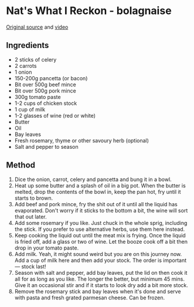 # Nat's What I Reckon - bolagnaise

[Original source](https://www.abc.net.au/news/2020-07-10/nats-what-i-reckon-is-here-to-help-you-make-bolognaise/12402390) and [video](https://youtu.be/Sw_Ze9zIafM)

## Ingredients

- 2 sticks of celery
- 2 carrots
- 1 onion
- 150-200g pancetta (or bacon)
- Bit over 500g beef mince
- Bit over 500g pork mince
- 300g tomato paste
- 1-2 cups of chicken stock
- 1 cup of milk
- 1-2 glasses of wine (red or white)
- Butter
- Oil
- Bay leaves
- Fresh rosemary, thyme or other savoury herb (optional)
- Salt and pepper to season

## Method

1. Dice the onion, carrot, celery and pancetta and bung it in a bowl. 
2. Heat up some butter and a splash of oil in a big pot. When the butter is melted, drop the contents of the bowl in, keep the pan hot, fry until it starts to brown. 
3. Add beef and pork mince, fry the shit out of it until all the liquid has evaporated. Don't worry if it sticks to the bottom a bit, the wine will sort that out later. 
4. Add some rosemary if you like. Just chuck in the whole sprig, including the stick. If you prefer to use alternative herbs, use them here instead. 
5. Keep cooking the liquid out until the meat mix is frying. Once the liquid is fried off, add a glass or two of wine. Let the booze cook off a bit then drop in your tomato paste. 
6. Add milk. Yeah, it might sound weird but you are on this journey now. Add a cup of milk here and then add your stock. The order is important — stock last!
7. Season with salt and pepper, add bay leaves, put the lid on then cook it all for as long as you like. The longer the better, but minimum 45 mins. Give it an occasional stir and if it starts to look dry add a bit more stock. 
8. Remove the rosemary stick and bay leaves when it's done and serve with pasta and fresh grated parmesan cheese. Can be frozen.